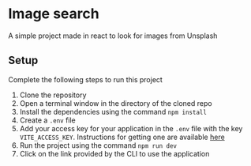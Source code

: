 # Image search 

A simple project made in react to look for images from Unsplash

## Setup

Complete the following steps to run this project 

1. Clone the repository
2. Open a terminal window in the directory of the cloned repo
3. Install the dependencies using the command ```npm install```
4. Create a ```.env``` file
5. Add your access key for your application in the ```.env``` file with the key ```VITE_ACCESS_KEY```. Instructions for getting one are available [here](https://unsplash.com/documentation#creating-a-developer-account)
6. Run the project using the command ```npm run dev```
7. Click on the link provided by the CLI to use the application